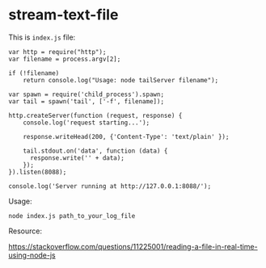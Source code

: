 # stream-text-file

This is `index.js` file:
```
var http = require("http");
var filename = process.argv[2];

if (!filename)
    return console.log("Usage: node tailServer filename");

var spawn = require('child_process').spawn;
var tail = spawn('tail', ['-f', filename]);

http.createServer(function (request, response) {
    console.log('request starting...');

    response.writeHead(200, {'Content-Type': 'text/plain' });

    tail.stdout.on('data', function (data) {
      response.write('' + data);                
    });
}).listen(8088);

console.log('Server running at http://127.0.0.1:8088/');
```

Usage:

```
node index.js path_to_your_log_file 
```

Resource:

https://stackoverflow.com/questions/11225001/reading-a-file-in-real-time-using-node-js
